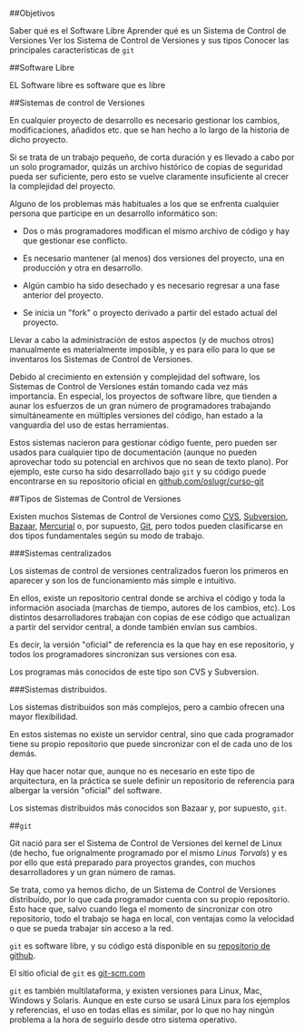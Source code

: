 
##Objetivos

Saber qué es el Software Libre
Aprender qué es un Sistema de Control de Versiones
Ver los Sistema de Control de Versiones y sus tipos
Conocer las principales características de `git`


##Software Libre




EL Software libre es software que es libre










##Sistemas de control de Versiones


En cualquier proyecto de desarrollo es necesario gestionar los cambios, modificaciones, añadidos etc. que se han hecho a lo largo de la historia de dicho proyecto.

Si se trata de un trabajo pequeño, de corta duración y es llevado a cabo por un solo programador, quizás un archivo histórico de copias de seguridad pueda ser suficiente, pero esto se vuelve claramente insuficiente al crecer la complejidad del proyecto.

Alguno de los problemas más habituales a los que se enfrenta cualquier persona que participe en un desarrollo informático son:


* Dos o más programadores modifican el mismo archivo de código y hay que gestionar ese conflicto.

* Es necesario mantener (al menos) dos versiones del proyecto, una en producción y otra en desarrollo.

* Algún cambio ha sido desechado y es necesario regresar a una fase anterior del proyecto. 

* Se inicia un "fork" o proyecto derivado a partir del estado actual del proyecto.

Llevar a cabo la administración de estos aspectos (y de muchos otros) manualmente es materialmente imposible, y es para ello para lo que se inventaros los Sistemas de Control de Versiones.

Debido al crecimiento en extensión y complejidad del software, los Sistemas de Control de Versiones están tomando cada vez más importancia. En especial, los proyectos de software libre, que tienden a aunar los esfuerzos de un gran número de programadores trabajando simultáneamente en múltiples versiones del código, han estado a la vanguardia del uso de estas herramientas. 

Estos sistemas nacieron para gestionar código fuente, pero pueden ser usados para cualquier tipo de documentación (aunque no pueden aprovechar todo su potencial en archivos que no sean de texto plano). Por ejemplo, este curso ha sido desarrollado bajo `git` y su código puede encontrarse en su repositorio oficial en [github.com/oslugr/curso-git](https://github.com/oslugr/curso-git) 


##Tipos de Sistemas de Control de Versiones

Existen muchos Sistemas de Control de Versiones como [CVS](http://es.wikipedia.org/wiki/CVS), [Subversion](http://es.wikipedia.org/wiki/Subversion), [Bazaar](http://es.wikipedia.org/wiki/Bazaar_(software)), [Mercurial](http://es.wikipedia.org/wiki/Mercurial) o, por supuesto, [Git](http://es.wikipedia.org/wiki/Git), pero todos pueden clasificarse en dos tipos fundamentales según su modo de trabajo.


###Sistemas centralizados

Los sistemas de control de versiones centralizados fueron los primeros en aparecer y son los de funcionamiento más simple e intuitivo.

En ellos, existe un repositorio central donde se archiva el código y toda la información asociada (marchas de tiempo, autores de los cambios, etc). Los distintos desarrolladores trabajan con copias de ese código que actualizan a partir del servidor central, a donde también envían sus cambios.

Es decir, la versión "oficial" de referencia es la que hay en ese repositorio, y todos los programadores sincronizan sus versiones con esa. 

Los programas más conocidos de este tipo son CVS y Subversion.



###Sistemas distribuidos.

Los sistemas distribuidos son más complejos, pero a cambio ofrecen una mayor flexibilidad.

En estos sistemas no existe un servidor central, sino que cada programador tiene su propio repositorio que puede sincronizar con el de cada uno de los demás.

Hay que hacer notar que, aunque no es necesario en este tipo de arquitectura, en la práctica se suele definir un repositorio de referencia para albergar la versión "oficial" del software. 

Los sistemas distribuidos más conocidos son Bazaar y, por supuesto, `git`.




##`git`

Git nació para ser el Sistema de Control de Versiones del kernel de Linux (de hecho, fue orignalmente programado por el mismo *Linus Torvals*) y es por ello que está preparado para proyectos grandes, con muchos desarrolladores y un gran número de ramas.

Se trata, como ya hemos dicho, de un Sistema de Control de Versiones distribuído, por lo que cada programador cuenta con su propio repositorio. Esto hace que, salvo cuando llega el momento de sincronizar con otro repositorio, todo el trabajo se haga en local, con ventajas como la velocidad o que se pueda trabajar sin acceso a la red. 

`git` es software libre, y su código está disponible en su [repositorio de github](http://github.com/git/git).

El sitio oficial de `git` es [git-scm.com](http://git-scm.com/)

`git` es también multilataforma, y existen versiones para Linux, Mac, Windows y Solaris. Aunque en este curso se usará Linux para los ejemplos y referencias, el uso en todas ellas es similar, por lo que no hay ningún problema a la hora de seguirlo desde otro sistema operativo.







